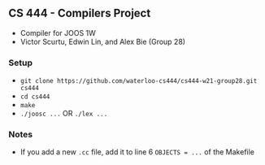 ## CS 444 - Compilers Project
- Compiler for JOOS 1W
- Victor Scurtu, Edwin Lin, and Alex Bie (Group 28)

### Setup
- `git clone https://github.com/waterloo-cs444/cs444-w21-group28.git cs444`
- `cd cs444`
- `make`
- `./joosc ...` OR `./lex ...`

### Notes
- If you add a new `.cc` file, add it to line 6 `OBJECTS = ...` of the Makefile

